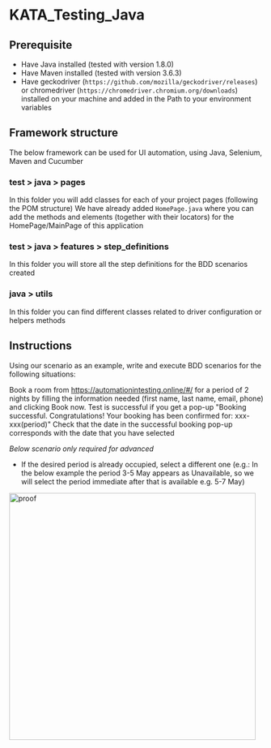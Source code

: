# KATA_Testing_Java

## Prerequisite
* Have Java installed (tested with version 1.8.0)
* Have Maven installed (tested with version 3.6.3)
* Have geckodriver (`https://github.com/mozilla/geckodriver/releases`) or chromedriver (`https://chromedriver.chromium.org/downloads`) installed on your machine and added in the Path to your environment variables

## Framework structure

The below framework can be used for UI automation, using Java, Selenium, Maven and Cucumber

### test > java > pages

In this folder you will add classes for each of your project pages (following the POM structure)
We have already added `HomePage.java` where you can add the methods and elements (together with their locators) for the HomePage/MainPage of this application

### test > java > features > step_definitions

In this folder you will store all the step definitions for the BDD scenarios created

### java > utils

In this folder you can find different classes related to driver configuration or helpers methods 

## Instructions

Using our scenario as an example, write and execute BDD scenarios for the following situations:

Book a room from https://automationintesting.online/#/ for a period of 2 nights by filling the information needed (first name, last name, email, phone) and clicking Book now. Test is successful if you get a pop-up "Booking successful. Congratulations! Your booking has been confirmed for: xxx-xxx(period)"
Check that the date in the successful booking pop-up corresponds with the date that you have selected

<em>Below scenario only required for advanced</em>
* If the desired period is already occupied, select a different one (e.g.: In the below example the period 3-5 May appears as Unavailable, so we will select the period immediate after that is available e.g. 5-7 May)
<img width="487" alt="proof" src="https://user-images.githubusercontent.com/12544803/115431373-8253d380-a205-11eb-9339-39a57af24679.PNG">


